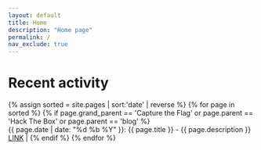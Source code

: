 ```yaml
---
layout: default
title: Home
description: "Home page"
permalink: /
nav_exclude: true
---
```


# Recent activity
{% assign sorted = site.pages | sort:'date' | reverse %}
{% for page in sorted %}
{% if page.grand_parent == 'Capture the Flag' or page.parent == 'Hack The Box' or page.parent == 'blog' %}  
{{ page.date | date: "%d %b %Y" }}: {{ page.title }} - {{ page.description }}  <a href="{{ page.url }}">LINK</a>  |
{% endif %}
{% endfor %}

